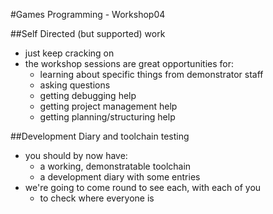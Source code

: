 #Games Programming - Workshop04

##Self Directed (but supported) work

- just keep cracking on
- the workshop sessions are great opportunities for:
  - learning about specific things from demonstrator staff
  - asking questions
  - getting debugging help
  - getting project management help
  - getting planning/structuring help

##Development Diary and toolchain testing

- you should by now have:
  - a working, demonstratable toolchain
  - a development diary with some entries
- we're going to come round to see each, with each of you
  - to check where everyone is